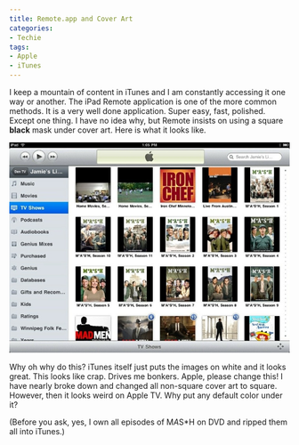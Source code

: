 ```yaml
---
title: Remote.app and Cover Art
categories:
- Techie
tags:
- Apple
- iTunes
---
```


I keep a mountain of content in iTunes and I am constantly accessing it one way or another. The iPad Remote application is one of the more common methods. It is a very well done application. Super easy, fast, polished.
Except one thing. I have no idea why, but Remote insists on using a square **black** mask under cover art. Here is what it looks like.

[![](/assets/posts/2010/photo5.jpg)](/assets/posts/2010/photo5.jpg)

Why oh why do this? iTunes itself just puts the images on white and it looks great. This looks like crap. Drives me bonkers. Apple, please change this! I have nearly broke down and changed all non-square cover art to square. However, then it looks weird on Apple TV. Why put any default color under it?

(Before you ask, yes, I own all episodes of M*A*S*H on DVD and ripped them all into iTunes.)
